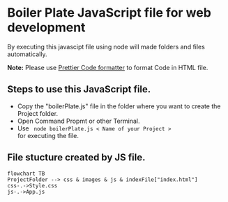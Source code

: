 # Boiler Plate JavaScript file for web development
By executing this javascipt file using node will made folders and files automatically.

<strong>Note:</strong> Please use <a href="https://prettier.io/">Prettier Code formatter</a> to format Code in HTML file.

## Steps to use this JavaScript file.

<ul>
  <li> Copy the "boilerPlate.js" file in the folder where you want to create the Project folder.</li>
  <li> Open Command Propmt or other Terminal.</li>
  <li> Use <code> node boilerPlate.js &lt; Name of your Project &gt;</code> </li> for executing the file.
</ul>

## File stucture created by JS file.

```mermaid
flowchart TB
ProjectFolder --> css & images & js & indexFile["index.html"]
css-.->Style.css
js-.->App.js
```
